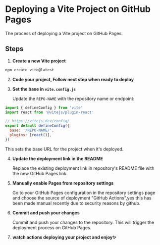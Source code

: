 # Deploying a Vite Project on GitHub Pages

The process of deploying a Vite project on GitHub Pages.

## Steps

1. **Create a new Vite project**

  ```bash
  npm create vite@latest
  ```
2. **Code your project, Follow next step when ready to deploy**

3. **Set the base in `vite.config.js`**

    Update the `REPO-NAME` with the repository name or endpoint:

  ```javascript
  import { defineConfig } from 'vite'
  import react from '@vitejs/plugin-react'

  // https://vitejs.dev/config/
  export default defineConfig({
    base: '/REPO-NAME/',
    plugins: [react()],
  })
  ```
  This sets the base URL for the project when it's deployed.

4. **Update the deployment link in the README**

    Replace the existing deployment link in repository's README file with the new GitHub Pages link.

5. **Manually enable Pages from repository settings**
   
    Go to your GitHub Pages configuration in the repository settings page and choose the source of deployment "GitHub Actions",yes this has been made manual recently due to security reasons by github.

7. **Commit and push your changes**

    Commit and push your changes to the repository. This will trigger the deployment process on GitHub Pages.
  
8. **watch actions deploying your project and enjoy✨**
